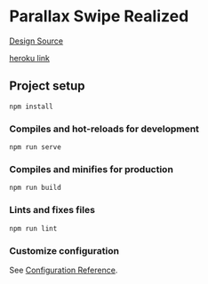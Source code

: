 # Parallax Swipe Realized

[Design Source](https://dribbble.com/shots/13819426-Parallax-Swipe-Mobile-UI-E-Commerce)

[heroku link](https://fierce-island-96798.herokuapp.com/store)



## Project setup
```
npm install
```

### Compiles and hot-reloads for development
```
npm run serve
```

### Compiles and minifies for production
```
npm run build
```

### Lints and fixes files
```
npm run lint
```

### Customize configuration
See [Configuration Reference](https://cli.vuejs.org/config/).
